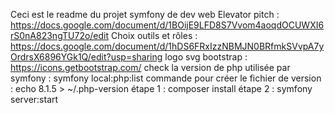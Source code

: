 Ceci est le readme du projet symfony de dev web
Elevator pitch : https://docs.google.com/document/d/1BOijE9LFD8S7Vvom4aoqdOCUWXI6rS0nA823ngTU72o/edit
Choix outils et rôles : https://docs.google.com/document/d/1hDS6FRxIzzNBMJN0BRfmkSVvpA7yOrdrsX6896YGk1Q/edit?usp=sharing
logo svg bootstrap : https://icons.getbootstrap.com/
check la version de php utilisée par symfony : symfony local:php:list
commande pour créer le fichier de version : echo 8.1.5 > ~/.php-version
étape 1 : composer install
étape 2 : symfony server:start
